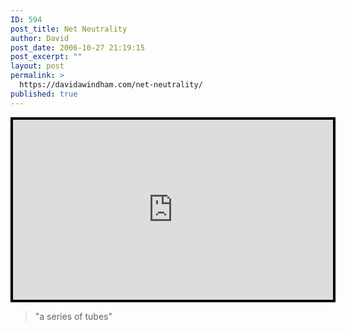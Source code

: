 ```yaml
---
ID: 594
post_title: Net Neutrality
author: David
post_date: 2006-10-27 21:19:15
post_excerpt: ""
layout: post
permalink: >
  https://davidawindham.com/net-neutrality/
published: true
---
```

<div style="background-color:#000000;width:520px;"><div style="padding:4px;"><iframe src="http://media.mtvnservices.com/embed/mgid:cms:video:thedailyshow.com:114648" width="512" height="288" frameborder="0"></iframe></div></div>



<blockquote>"a series of tubes"</blockquote>
